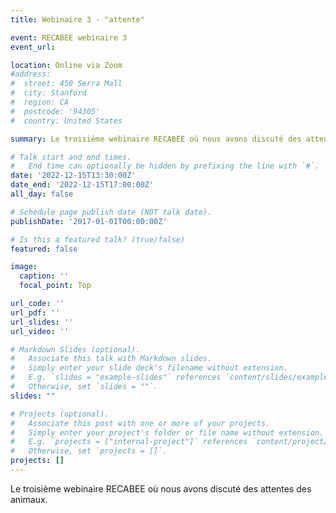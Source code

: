 ```yaml
---
title: Webinaire 3 - "attente"

event: RECABEE webinaire 3
event_url: 

location: Online via Zoom
#address:
#  street: 450 Serra Mall
#  city: Stanford
#  region: CA
#  postcode: '94305'
#  country: United States

summary: Le troisième webinaire RECABEE où nous avons discuté des attentes des animaux.

# Talk start and end times.
#   End time can optionally be hidden by prefixing the line with `#`.
date: '2022-12-15T13:30:00Z'
date_end: '2022-12-15T17:00:00Z'
all_day: false

# Schedule page publish date (NOT talk date).
publishDate: '2017-01-01T00:00:00Z'

# Is this a featured talk? (true/false)
featured: false

image:
  caption: ''
  focal_point: Top

url_code: ''
url_pdf: ''
url_slides: ''
url_video: ''

# Markdown Slides (optional).
#   Associate this talk with Markdown slides.
#   Simply enter your slide deck's filename without extension.
#   E.g. `slides = "example-slides"` references `content/slides/example-slides.md`.
#   Otherwise, set `slides = ""`.
slides: ""

# Projects (optional).
#   Associate this post with one or more of your projects.
#   Simply enter your project's folder or file name without extension.
#   E.g. `projects = ["internal-project"]` references `content/project/deep-learning/index.md`.
#   Otherwise, set `projects = []`.
projects: []
---
```


Le troisième webinaire RECABEE où nous avons discuté des attentes des animaux.